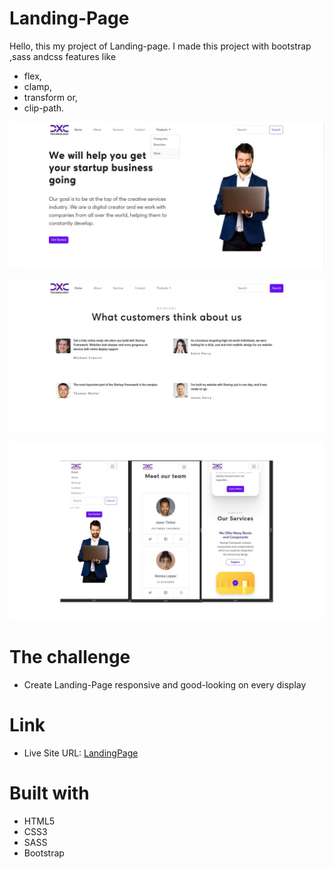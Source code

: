 # Landing-Page

Hello, this my project of Landing-page. I made this project with
bootstrap ,sass andcss features like
  * flex,
  * clamp,
  * transform or,
  * clip-path.

![Alt text](readme-img/desktop-home.jpg)

![Alt text](readme-img/desktop-opinions.jpg)

![Alt text](readme-img/mobile-view.jpeg)

# The challenge

- Create Landing-Page responsive and good-looking on every display

# Link

- Live Site URL: <a class="d-inline-block mx-2" href="https://marcinmierzwa.github.io/Landing-Page/">LandingPage
  </a>

# Built with

- HTML5
- CSS3
- SASS
- Bootstrap

